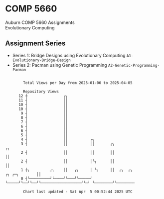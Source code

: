 # COMP 5660
Auburn COMP 5660 Assignments  
Evolutionary Computing

## Assignment Series
- Series 1: Bridge Designs using Evolutionary Computing `A1-Evolutionary-Bridge-Design`
- Series 2: Pacman using Genetic Programming `A2-Genetic-Programming-Pacman`

```

        Total Views per Day from 2025-01-06 to 2025-04-05

        Repository Views
      12 ┼                ╭╮
      11 ┤                ││
      10 ┤                ││
      10 ┤                ││
       9 ┤                ││
       8 ┤                ││
       7 ┤                ││
       6 ┤                ││
       6 ┤                ││
       5 ┤                ││
       4 ┤                ││          ╭╮
       3 ┤                ││          ││       ╭╮                                        ╭╮
       2 ┤                ││          ││       ││                                        ││
       2 ┤                ││          │╰╮      ││                                        ││
       1 ┼╮         ╭╮    ││   ╭╮     │ ╰╮     ││  ╭╮  ╭╮                  ╭╮ ╭─╮        ││
       0 ┤╰─────────╯╰────╯╰───╯╰─────╯  ╰─────╯╰──╯╰──╯╰──────────────────╯╰─╯ ╰────────╯╰────────

        Chart last updated - Sat Apr  5 00:52:44 2025 UTC
        
```
